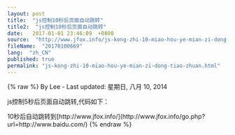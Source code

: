 ```yaml
---
layout: post
title:  "js控制10秒后页面自动跳转"
title2:  "js控制10秒后页面自动跳转"
date:   2017-01-01 23:46:09  +0800
source:  "http://www.jfox.info/js-kong-zhi-10-miao-hou-ye-mian-zi-dong-tiao-zhuan.html"
fileName:  "20170100669"
lang:  "zh_CN"
published: true
permalink: "js-kong-zhi-10-miao-hou-ye-mian-zi-dong-tiao-zhuan.html"
---
```

{% raw %}
By Lee - Last updated: 星期日, 八月 10, 2014

js控制5秒后页面自动跳转,代码如下：

<html>
<head>

<meta http-equiv=”Content-Type” content=”text/html; charset=utf-8″>
<meta http-equiv=”refresh” content=”11;url=http://www.jfox.info/”>

<title>js控制10秒后页面自动跳转</title>
<script type=”text/javascript”>     
function countDown(secs,surl){     
//alert(surl);     
var jumpTo = document.getElementById(‘jumpTo’);
jumpTo.innerHTML=secs;  
if(–secs>0){     
setTimeout(“countDown(“+secs+”,'”+surl+”‘)”,1000);     
}     
else{       
location.href=surl;     
}     
}     
</script> 
</head>

<body><span id=”jumpTo”>10</span>秒后自动跳转到[http://www.jfox.info/](http://www.jfox.info/go.php?url=http://www.baidu.com/)
<script type=”text/javascript”>countDown(10,’[http://www.jfox.info/](http://www.jfox.info/go.php?url=http://www.baidu.com/)‘);</script>  
</body>
</html>
{% endraw %}